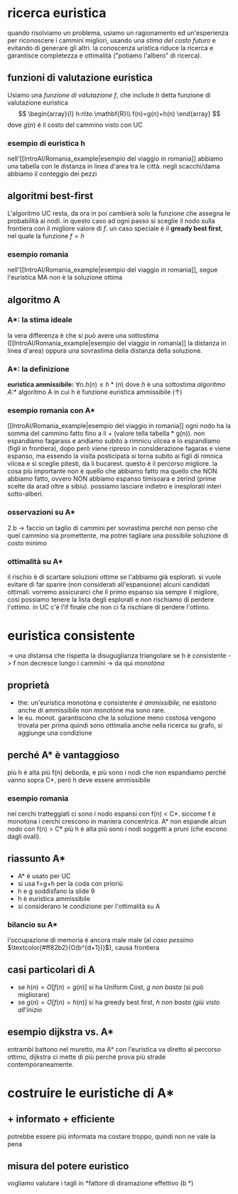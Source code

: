 # ricerca euristica
quando risolviamo un problema, usiamo un ragionamento ed un'esperienza per riconoscere i cammini migliori, usando una *stima del costo futuro* e evitando di generare gli altri.
la conoscenza uristica riduce la ricerca e garantisce completezza e ottimalità ("potiamo l'albero" di ricerca).
## funzioni di valutazione euristica
Usiamo una *funzione di valutazione* $f$, che include $h$ detta funzione di valutazione euristica
$$
\begin{array}{l}
h:n\to \mathbf{R}\\
f(n)=g(n)+h(n)
\end{array}
$$
dove $g(n)$ è il costo del cammino visto con UC
### esempio di euristica h
nell'[[IntroAI/Romania_example|esempio del viaggio in romania]] abbiamo una tabella con le distanza in linea d'area tra le città. negli scacchi/dama abbiamo il conteggio dei pezzi
## algoritmi best-first
L'algoritmo UC resta, da ora in poi cambierà solo la funzione che assegna le probabilità ai nodi.
in questo caso ad ogni passo si sceglie il nodo sulla frontiera con il migliore valore di $f$.
un caso speciale è il **gready best first**, nel quale la funzione $f=h$
### esempio romania
nell'[[IntroAI/Romania_example|esempio del viaggio in romania]], segue l'euristica MA non è la soluzione ottima
## algoritmo A
### A*: la stima ideale
la vera differenza è che si può avere una sottostima ([[IntroAI/Romania_example|esempio del viaggio in romania]] la distanza in linea d'area) oppura una sovrastima della distanza della soluzione.
### A*: la definizione
**euristica ammissibile:** $\forall n . h(n)\leq h*(n)$ dove $h$ è una sottostima
**algoritmo A*:** algoritmo A in cui h è funzione euristica ammissibile ($\uparrow$)
### esempio romania con A*
[[IntroAI/Romania_example|esempio del viaggio in romania]]
ogni nodo ha la somma del cammino fatto fino a li + (valore tella tabella * g(n)). non espandiamo fagarass e andiamo subito a rimnicu vilcea e lo espandiamo (figli in frontiera), dopo però viene ripreso in considerazione fagaras e viene espanso, ma essendo la visita posticipata si torna subito ai figli di rimnica vilcea e si sceglie pitesti, da li bucarest. questo è il percorso migliore.
la cosa più importante non è quello che abbiamo fatto ma quello che NON abbiamo fatto, ovvero NON abbiamo espanso timisoara e zerind (prime scelte da arad oltre a sibiu). possiamo lasciare indietro e inesplorati interi sotto-alberi.
### osservazioni su A*
2.b -> faccio un taglio di cammini per sovrastima perché non penso che quel cammino sia promettente, ma potrei tagliare una possibile soluzione di costo minimo
### ottimalità su A*
il rischio è di scartare soluzioni ottime se l'abbiamo già esplorati. si vuole evitare di far sparire (non considerati all'espansione) alcuni candidati ottimali. vorremo assicurarci che il primo espanso sia sempre il migliore, così possiamo tenere la lista degli esplorati e non rischiamo di perdere l'ottimo.
	in UC c'è l'if finale che non ci fa rischiare di perdere l'ottimo.
# euristica consistente
-> una distansa che rispetta la disuguglianza triangolare
se h è consistente -> f non decresce lungo i cammini -> da qui *monotòna*
## proprietà
- the: un'euristica monotòna e consistente *è ammissibile*, ne esistono anche di ammissibile non monotòne ma sono rare.
- le eu. monot. garantiscono che la soluzione meno costosa vengono trovata per prima quindi sono ottimalia anche nella ricerca su grafo, si aggiunge una condizione
## perché A* è vantaggioso
più h è alta più f(n) deborda, e più sono i nodi che non espandiamo perché vanno sopra C*, però h deve essere ammissibile
### esempio romania
nei cerchi tratteggiati ci sono i nodo espansi con f(n) < C*. siccome f è monotona i cerchi crescono in maniera concentrica. A* non espande alcun nodo con f(n) > C*
più h è alta più sono i nodi soggetti a pruni (che escono dagli ovali).
## riassunto A*
- A* è usato per UC
- si usa f=g+h per la coda con prioriù
- h e g soddisfano la slide 9
- h è euristica ammissibile
- si considerano le condizione per l'ottimalità su A
### bilancio su A*
l'occupazione di memoria è ancora male male (al *caso pessimo* $\textcolor{#ff82b2}{O(b^{d+1})}$), causa frontiera

## casi particolari di A
- se $h(n)=O[f(n)=g(n)]$ si ha Uniform Cost, *g non basta* (si può migliorare)
- se $g(n) = O[f(n)=h(n)]$ si ha greedy best first, *h non basta (giù visto all'inizio*
## esempio dijkstra vs. A*
entrambi battono nel muretto, ma A* con l'euristica va diretto al percorso ottimo, dijkstra ci mette di più perché prova più strade contemporaneamente.
# costruire le euristiche di A*
## + informato + efficiente
potrebbe essere più informata ma costare troppo, quindi non ne vale la pena
## misura del potere euristico
vogliamo valutare i tagli in *fattore di diramazione effettivo (b *)
